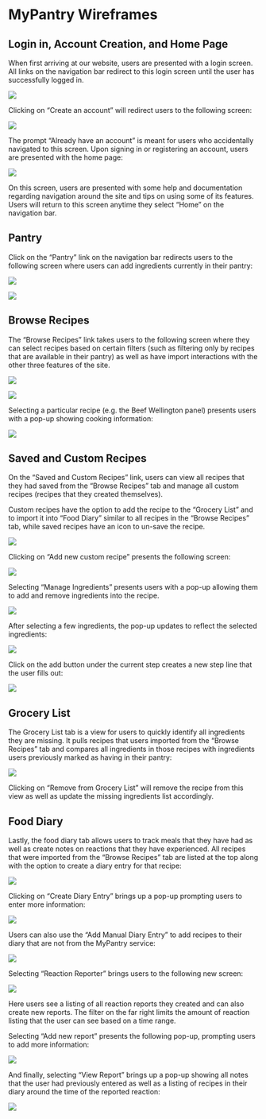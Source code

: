 # MyPantry Wireframes

## Login in, Account Creation, and Home Page

When first arriving at our website, users are presented with a login screen. All links on the navigation bar redirect to this login screen until the user has successfully logged in.

![](sign_in.png)

Clicking on “Create an account” will redirect users to the following screen:

![](create_account.png)

The prompt “Already have an account” is meant for users who accidentally navigated to this screen. Upon signing in or registering an account, users are presented with the home page:

![](Homepage.png)

On this screen, users are presented with some help and documentation regarding navigation around the site and tips on using some of its features. Users will return to this screen anytime they select “Home” on the navigation bar.

## Pantry

Click on the “Pantry” link on the navigation bar redirects users to the following screen where users can add ingredients currently in their pantry:

![](Pantry.png)

![](pantry_annotation.png)

## Browse Recipes

The “Browse Recipes” link takes users to the following screen where they can select recipes based on certain filters (such as filtering only by recipes that are available in their pantry) as well as have import interactions with the other three features of the site.

![](browse_recipes.png)

![](browse_recipes_annotation.png)

Selecting a particular recipe (e.g. the Beef Wellington panel) presents users with a pop-up showing cooking information:

![](recipe_card.png)

## Saved and Custom Recipes

On the “Saved and Custom Recipes” link, users can view all recipes that they had saved from the “Browse Recipes” tab and manage all custom recipes (recipes that they created themselves). 

Custom recipes have the option to add the recipe to the “Grocery List” and to import it into “Food Diary” similar to all recipes in the “Browse Recipes” tab, while saved recipes have an icon to un-save the recipe.

![](saved_and_custom_recipes.png)

Clicking on “Add new custom recipe” presents the following screen:

![](saved_and_custom_recipes_create_recipe.png)

Selecting “Manage Ingredients” presents users with a pop-up allowing them to add and remove ingredients into the recipe.

![](saved_and_custom_recipes_create_recipe_manage_ingredients.png)

After selecting a few ingredients, the pop-up updates to reflect the selected ingredients:

![](saved_and_custom_recipes_create_recipe_manage_ingredients_2.png)

Click on the add button under the current step creates a new step line that the user fills out:

![](saved_and_custom_recipes_create_recipe_add_step.png)

## Grocery List

The Grocery List tab is a view for users to quickly identify all ingredients they are missing. It pulls recipes that users imported from the “Browse Recipes” tab and compares all ingredients in those recipes with ingredients users previously marked as having in their pantry:

![](grocery_list.png)

Clicking on “Remove from Grocery List” will remove the recipe from this view as well as update the missing ingredients list accordingly.

## Food Diary

Lastly, the food diary tab allows users to track meals that they have had as well as create notes on reactions that they have experienced. All recipes that were imported from the “Browse Recipes” tab are listed at the top along with the option to create a diary entry for that recipe:

![](food_diary.png)

Clicking on “Create Diary Entry” brings up a pop-up prompting users to enter more information:

![](food_diary_create_from_import.png)

Users can also use the “Add Manual Diary Entry” to add recipes to their diary that are not from the MyPantry service:

![](food_diary_create_manual_entry.png)

Selecting “Reaction Reporter” brings users to the following new screen: 

![](food_diary_reaction_reporter.png)

Here users see a listing of all reaction reports they created and can also create new reports. The filter on the far right limits the amount of reaction listing that the user can see based on a time range.

Selecting “Add new report” presents the following pop-up, prompting users to add more information:

![](food_diary_reaction_reporter_create_report.png)

And finally, selecting “View Report” brings up a pop-up showing all notes that the user had previously entered as well as a listing of recipes in their diary around the time of the reported reaction:

![](food_diary_reaction_reporter_view_report.png)
